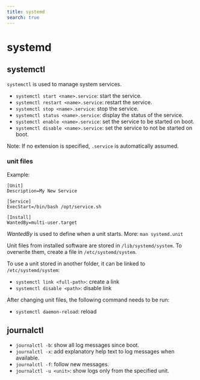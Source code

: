 ```yaml
---
title: systemd
search: true
---
```


# systemd

## systemctl

`systemctl` is used to manage system services.

- `systemctl start <name>.service`: start the service.
- `systemctl restart <name>.service`: restart the service.
- `systemctl stop <name>.service`: stop the service.
- `systemctl status <name>.service`: display the status of the service.
- `systemctl enable <name>.service`: set the service to be started on boot.
- `systemctl disable <name>.service`: set the service to not be started on boot.

Note: If no extension is specified, `.service` is automatically assumed.

### unit files

Example:

```service
[Unit]
Description=My New Service

[Service]
ExecStart=/bin/bash /opt/service.sh

[Install]
WantedBy=multi-user.target
```

_WantedBy_ is used to define when a unit starts. More: `man systemd.unit`

Unit files from installed software are stored in `/lib/systemd/system`. To overwrite them, create a file in `/etc/systemd/system`.

To use a unit stored in another folder, it can be linked to `/etc/systemd/system`:

- `systemctl link <full-path>`: create a link
- `systemctl disable <path>`: disable link

After changing unit files, the following command needs to be run:

- `systemctl daemon-reload`: reload

## journalctl

- `journalctl -b`: show all log messages since boot.
- `journalctl -x`: add explanatory help text to log messages when available.
- `journalctl -f`: follow new messages.
- `journalctl -u <unit>`: show logs only from the specified unit.
